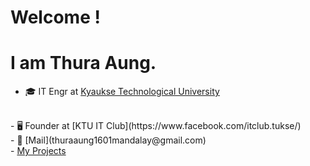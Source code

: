 # Welcome ! 
# I am Thura Aung.

- 🎓 IT Engr at [Kyaukse Technological University](https://www.kyauksetu.edu.mm/about-ktu/)
<br />
- 🖥️ Founder at [KTU IT Club](https://www.facebook.com/itclub.tukse/)
<br />
- 📧 [Mail](thuraaung1601mandalay@gmail.com)
<br />
- <a href="projects.html">My Projects</a>

